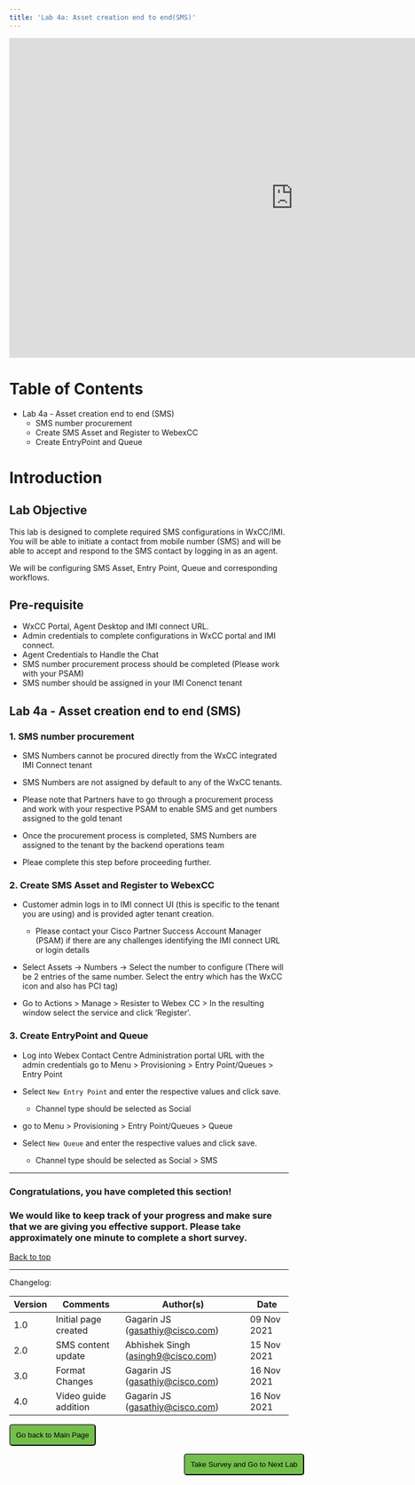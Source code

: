 ```yaml
---
title: 'Lab 4a: Asset creation end to end(SMS)'
---
```


<iframe width="1024" height="576" src="https://www.youtube.com/embed/luS7cmrB71Y" title="" frameborder="0" allow="accelerometer; autoplay; clipboard-write; encrypted-media; gyroscope; picture-in-picture" allowfullscreen></iframe>

# Table of Contents

- Lab 4a - Asset creation end to end (SMS)
    * SMS number procurement
    * Create SMS Asset and Register to WebexCC
    * Create EntryPoint and Queue
    

# Introduction

## Lab Objective
This lab is designed to complete required SMS configurations in WxCC/IMI. You will be able to initiate a contact from mobile number (SMS) and will be able to accept and respond to the SMS contact by logging in as an agent.

We will be configuring  SMS Asset, Entry Point, Queue and corresponding workflows.

## Pre-requisite
- WxCC Portal, Agent Desktop and IMI connect URL.
- Admin credentials to complete configurations in WxCC portal and IMI connect.
- Agent Credentials to Handle the Chat
- SMS number procurement process should be completed (Please work with your PSAM)
- SMS number should be assigned in your IMI Conenct tenant

## Lab 4a - Asset creation end to end (SMS)

### 1. SMS number procurement
- SMS Numbers cannot be procured directly from the WxCC integrated IMI Connect tenant

- SMS Numbers are not assigned by default to any of the WxCC tenants.

- Please note that Partners have to go through a procurement process and work with your respective PSAM to enable SMS and get numbers assigned to the gold tenant

- Once the procurement process is completed, SMS Numbers are assigned to the tenant by the backend operations team

- Pleae complete this step before proceeding further.

### 2. Create SMS Asset and Register to WebexCC
- Customer admin logs in to IMI connect UI  (this is specific to the tenant you are using) and is provided agter tenant creation. 
    - Please contact your Cisco Partner Success Account Manager (PSAM) if there are any challenges identifying the IMI connect URL or login details

- Select Assets -> Numbers -> Select the number to configure (There will be 2 entries of the same number. Select the entry which has the WxCC icon and also has PCI tag)

- Go to Actions > Manage > Resister to Webex CC > In the resulting window select the service and click ‘Register’.

### 3. Create EntryPoint and Queue

- Log into Webex Contact Centre Administration portal URL with the admin credentials go to Menu > Provisioning > Entry Point/Queues > Entry Point

- Select `New Entry Point` and enter the respective values and click save.
  - Channel type should be selected as Social
- go to Menu > Provisioning > Entry Point/Queues > Queue

- Select `New Queue` and enter the respective values and click save.
  - Channel type should be selected as Social > SMS

---

### Congratulations, you have completed this section! 
### We would like to keep track of your progress and make sure that we are giving you effective support. Please take approximately one minute to complete a short survey.

[Back to top](#table-of-contents)

---
Changelog:

| **Version** | **Comments** | **Author(s)** | **Date** |
| --- | --- | --- | --- |
| 1.0 | Initial page created | Gagarin JS (gasathiy@cisco.com) | 09 Nov 2021 |
| 2.0 | SMS content update | Abhishek Singh (asingh9@cisco.com) | 15 Nov 2021 |
| 3.0 | Format Changes | Gagarin JS (gasathiy@cisco.com) | 16 Nov 2021 |
| 4.0 | Video guide addition | Gagarin JS (gasathiy@cisco.com) | 16 Nov 2021 |

<script>
function mainPage() {window.location.href = "https://wxcctechsummit.github.io/wxcclabguides/NewDigital/HomePage.html";}
function nextLab() 
 {
 window.open("https://app.smartsheet.com/b/form/ff1e015c4aed46bfab3f5caed7850aa4", '_blank');
 window.location.href = "https://wxcctechsummit.github.io/wxcclabguides/NewDigital/4b_SMS_Configuration.html";
 }
</script>

<div id="button-row">
	<button onclick="mainPage()" style="
  border-radius: 5px;
  background-color: rgb(116,191,75);
  padding: 10px;">Go back to Main Page</button>

<button onclick="nextLab()" style="
  position: absolute;
  right: 200px;
  border-radius: 5px;
  background-color: rgb(116,191,75);
  padding: 10px;">Take Survey and Go to Next Lab</button>


</div>
